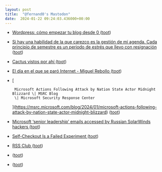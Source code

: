 ```yaml
---
layout: post
title:  "@fernand0's Mastodon"
date:  2024-01-22 09:24:03.436000+00:00
---
```

*  [Wordpress: cómo empezar tu blog desde 0 ](https://www.bloglenovo.es/vida-tecnologica/como-se-hace/wordpress-empezar-blog-guia) ([toot](https://mastodon.social/@fernand0/111798874500963217))
*  [Si hay una habilidad de la que carezco es la gestión de mi agenda. Cada principio de semestre es un periodo de estrés que llevo con resignación  ](https://mastodon.social/@fernand0/111798816850871844) ([toot](https://mastodon.social/@fernand0/111798816850871844))
*  [Cactus vistos por ahí ](https://avecesunafoto.wordpress.com/2024/01/21/cactus-vistos-por-ahi) ([toot](https://mastodon.social/@fernand0/111795146388997886))
*  [El día en el que se paró Internet - Miguel Rebollo ](https://www.mrebollo.es/el-dia-en-el-que-se-paro-internet) ([toot](https://mastodon.social/@fernand0/111794451069787030))
*  [
        
        Microsoft Actions Following Attack by Nation State Actor Midnight Blizzard \| MSRC Blog
        \| Microsoft Security Response Center 
        
     ](https://msrc.microsoft.com/blog/2024/01/microsoft-actions-following-attack-by-nation-state-actor-midnight-blizzard) ([toot](https://mastodon.social/@fernand0/111794263569220246))
*  [Microsoft ‘senior leadership’ emails accessed by Russian SolarWinds hackers ](https://www.theverge.com/2024/1/19/24044561/microsoft-senior-leadership-emails-hack-russian-security-attac) ([toot](https://mastodon.social/@fernand0/111794204971027760))
*  [Self-Checkout Is a Failed Experiment ](https://www.theatlantic.com/technology/archive/2023/10/self-checkout-kiosks-grocery-retail-stores/675676) ([toot](https://mastodon.social/@fernand0/111794025126111164))
*  [RSS Club ](https://daverupert.com/rss-clu) ([toot](https://mastodon.social/@fernand0/111793951147720798))
*  [ ](https://mastodon.social/@macosas) ([toot](https://mastodon.social/@fernand0/111793825162754958))
*  [ ](https://mastodon.social/users/fernand0/statuses/111793824619303129/activity) ([toot](https://mastodon.social/users/fernand0/statuses/111793824619303129/activity))
